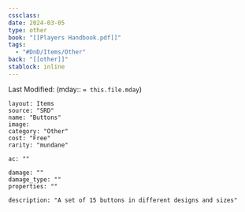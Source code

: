 ```yaml
---
cssclass: 
date: 2024-03-05
type: other
book: "[[Players Handbook.pdf]]"
tags:
  - "#DnD/Items/Other"
back: "[[other]]"
stablock: inline
---
```

Last Modified: (mday:: `= this.file.mday`)


```statblock
layout: Items
source: "SRD"
name: "Buttons"
image: 
category: "Other"
cost: "Free"
rarity: "mundane"

ac: ""

damage: ""
damage_type: ""
properties: ""

description: "A set of 15 buttons in different designs and sizes"
```